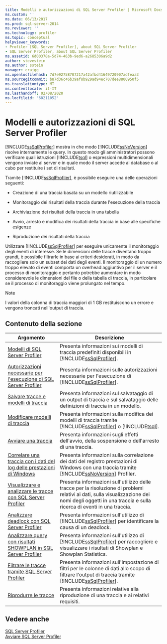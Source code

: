 ```yaml
---
title: Modelli e autorizzazioni di SQL Server Profiler | Microsoft Docs
ms.custom: ''
ms.date: 06/13/2017
ms.prod: sql-server-2014
ms.reviewer: ''
ms.technology: profiler
ms.topic: conceptual
helpviewer_keywords:
- Profiler [SQL Server Profiler], about SQL Server Profiler
- SQL Server Profiler, about SQL Server Profiler
ms.assetid: 6d00378a-5d74-463b-9ed6-a2685306a9d2
author: stevestein
ms.author: sstein
manager: craigg
ms.openlocfilehash: 7d7e92758707217a42afbd41649720907adfeaa3
ms.sourcegitcommit: b87d36c46b39af8b929ad94ec707dee8800950f5
ms.translationtype: MT
ms.contentlocale: it-IT
ms.lasthandoff: 02/08/2020
ms.locfileid: "68211052"
---
```

# <a name="sql-server-profiler-templates-and-permissions"></a>Modelli e autorizzazioni di SQL Server Profiler
  [!INCLUDE[ssSqlProfiler](../../includes/sssqlprofiler-md.md)] mostra in che modo [!INCLUDE[ssNoVersion](../../includes/ssnoversion-md.md)] risolve internamente le query. In questo modo gli amministratori possono verificare quali istruzioni [!INCLUDE[tsql](../../includes/tsql-md.md)] o espressioni multidimensionali vengono inviate al server e in quale modo il server accede al database o al cubo per restituire i set di risultati.  
  
 Tramite [!INCLUDE[ssSqlProfiler](../../includes/sssqlprofiler-md.md)], è possibile eseguire una delle operazioni seguenti:  
  
-   Creazione di una traccia basata su un modello riutilizzabile  
  
-   Monitoraggio dei risultati della traccia durante l'esecuzione della traccia  
  
-   Archiviazione dei risultati della traccia in una tabella  
  
-   Avvio, arresto e modifica dei risultati della traccia in base alle specifiche esigenze  
  
-   Riproduzione dei risultati della traccia  
  
 Utilizzare [!INCLUDE[ssSqlProfiler](../../includes/sssqlprofiler-md.md)] per eseguire unicamente il monitoraggio degli eventi di interesse. Se le dimensioni delle tracce diventano troppo grandi, è possibile filtrarle in base ai criteri desiderati, in modo da raccogliere solo un subset dei dati degli eventi. Il monitoraggio di un numero troppo elevato di eventi comporta un overhead aggiuntivo per il server e il processo di monitoraggio e pertanto potrebbe aumentare in modo considerevole le dimensioni del file o della tabella di traccia, in particolare se il processo di monitoraggio viene prolungato nel tempo.  
  
> [!NOTE]  
>  I valori della colonna di traccia maggiori di 1 GB restituiscono un errore e vengono troncati nell'output di traccia.  
  
## <a name="in-this-section"></a>Contenuto della sezione  
  
|Argomento|Descrizione|  
|-----------|-----------------|  
|[Modelli di SQL Server Profiler](sql-server-profiler-templates.md)|Presenta informazioni sui modelli di traccia predefiniti disponibili in [!INCLUDE[ssSqlProfiler](../../includes/sssqlprofiler-md.md)].|  
|[Autorizzazioni necessarie per l'esecuzione di SQL Server Profiler](permissions-required-to-run-sql-server-profiler.md)|Presenta informazioni sulle autorizzazioni necessarie per l'esecuzione di [!INCLUDE[ssSqlProfiler](../../includes/sssqlprofiler-md.md)].|  
|[Salvare tracce e modelli di traccia](save-traces-and-trace-templates.md)|Presenta informazioni sul salvataggio di un output di traccia e sul salvataggio delle definizioni di traccia in un modello.|  
|[Modificare modelli di traccia](modify-trace-templates.md)|Presenta informazioni sulla modifica dei modelli di traccia tramite [!INCLUDE[ssSqlProfiler](../../includes/sssqlprofiler-md.md)] o [!INCLUDE[tsql](../../includes/tsql-md.md)].|  
|[Avviare una traccia](start-a-trace.md)|Presenta informazioni sugli effetti dell'avvio, della sospensione o dell'arresto di una traccia.|  
|[Correlare una traccia con i dati del log delle prestazioni di Windows](correlate-a-trace-with-windows-performance-log-data.md)|Presenta informazioni sulla correlazione dei dati del registro prestazioni di Windows con una traccia tramite [!INCLUDE[ssNoVersion](../../includes/ssnoversion-md.md)] Profiler.|  
|[Visualizzare e analizzare le tracce con SQL Server Profiler](view-and-analyze-traces-with-sql-server-profiler.md)|Presenta informazioni sull'utilizzo delle tracce per la risoluzione di problemi relativi ai dati, sulla visualizzazione dei nomi degli oggetti in una traccia e sulla ricerca di eventi in una traccia.|  
|[Analizzare deadlock con SQL Server Profiler](analyze-deadlocks-with-sql-server-profiler.md)|Presenta informazioni sull'utilizzo di [!INCLUDE[ssSqlProfiler](../../includes/sssqlprofiler-md.md)] per identificare la causa di un deadlock.|  
|[Analizzare query con risultati SHOWPLAN in SQL Server Profiler](analyze-queries-with-showplan-results-in-sql-server-profiler.md)|Presenta informazioni sull'utilizzo di [!INCLUDE[ssSqlProfiler](../../includes/sssqlprofiler-md.md)] per raccogliere e visualizzare i risultati di Showplan e Showplan Statistics.|  
|[Filtrare le tracce tramite SQL Server Profiler](filter-traces-with-sql-server-profiler.md)|Presenta informazioni sull'impostazione di filtri per le colonne di dati allo scopo di filtrare l'output di traccia tramite [!INCLUDE[ssSqlProfiler](../../includes/sssqlprofiler-md.md)].|  
|[Riprodurre le tracce](replay-traces.md)|Presenta informazioni relative alla riproduzione di una traccia e ai relativi requisiti.|  
  
## <a name="see-also"></a>Vedere anche  
 [SQL Server Profiler](sql-server-profiler.md)   
 [Avviare SQL Server Profiler](start-sql-server-profiler.md)  
  
  
